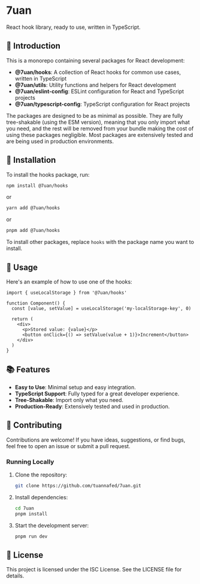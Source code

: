 # 7uan

React hook library, ready to use, written in TypeScript.

## 💫 Introduction

This is a monorepo containing several packages for React development:

- **@7uan/hooks**: A collection of React hooks for common use cases, written in TypeScript
- **@7uan/utils**: Utility functions and helpers for React development
- **@7uan/eslint-config**: ESLint configuration for React and TypeScript projects
- **@7uan/typescript-config**: TypeScript configuration for React projects

The packages are designed to be as minimal as possible. They are fully tree-shakable (using the ESM version), meaning that you only import what you need, and the rest will be removed from your bundle making the cost of using these packages negligible. Most packages are extensively tested and are being used in production environments.

## 🚀 Installation

To install the hooks package, run:

```bash
npm install @7uan/hooks
```

or

```bash
yarn add @7uan/hooks
```

or

```bash
pnpm add @7uan/hooks
```

To install other packages, replace `hooks` with the package name you want to install.

## 📖 Usage

Here's an example of how to use one of the hooks:

```tsx
import { useLocalStorage } from '@7uan/hooks'

function Component() {
  const [value, setValue] = useLocalStorage('my-localStorage-key', 0)

  return (
    <div>
      <p>Stored value: {value}</p>
      <button onClick={() => setValue(value + 1)}>Increment</button>
    </div>
  )
}
```

## 📚 Features

- **Easy to Use**: Minimal setup and easy integration.
- **TypeScript Support**: Fully typed for a great developer experience.
- **Tree-Shakable**: Import only what you need.
- **Production-Ready**: Extensively tested and used in production.

## 🤝 Contributing

Contributions are welcome! If you have ideas, suggestions, or find bugs, feel free to open an issue or submit a pull request.

### Running Locally

1. Clone the repository:

   ```bash
   git clone https://github.com/tuannafed/7uan.git
   ```

2. Install dependencies:

   ```bash
   cd 7uan
   pnpm install
   ```

3. Start the development server:

   ```bash
   pnpm run dev
   ```

## 📄 License

This project is licensed under the ISC License. See the LICENSE file for details.
